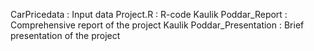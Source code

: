 CarPricedata : Input data
Project.R : R-code
Kaulik Poddar_Report : Comprehensive report of the project
Kaulik Poddar_Presentation : Brief presentation of the project

